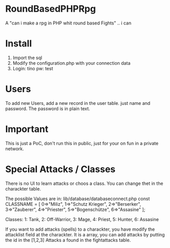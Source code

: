 # RoundBasedPHPRpg
A "can i make a rpg in PHP whit round based Fights" .. i can

# Install
1. Import the sql
2. Modify the configuration.php with your connection data
3. Login: tino pw: test


# Users
To add new Users, add a new record in the user table. 
just name and password. The password is in plain text. 


# Important
This is just a PoC, don't run this in public, just for your on fun in a private network. 


# Special Attacks / Classes
There is no UI to learn attacks or choos a class. You can change thet in the charackter table. 

The possible Values are in: lib/database/databaseconnect.php
    const CLASSNAME = [
        0=>"Miliz",
        1=>"Schutz Krieger",
        2=>"Berserker",
        3=>"Zauberer",
        4=>"Priester",
        5=>"Bogenschütze",
        6=>"Assasine"
    ];

Classes: 1: Tank, 2: Off-Warrior, 3: Mage, 4: Priest, 5: Hunter, 6: Assasine

If you want to add attacks (spells) to a charackter, you have modify the attacklist field at the charackter. 
It is a array, you can add attacks by putting the id in the [1,2,3]
Attacks a found in the fightattacks table. 



